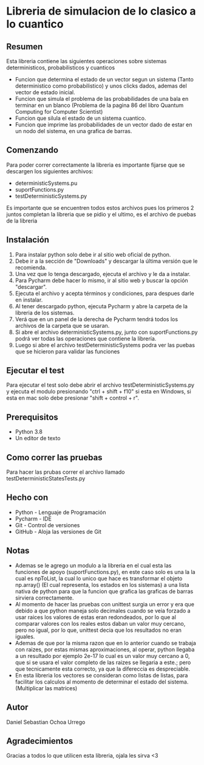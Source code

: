 # Libreria de simulacion de lo clasico a lo cuantico 


## Resumen
Esta libreria contiene las siguientes operaciones sobre sistemas deterministicos, probabilisticos y cuanticos

* Funcion que determina el estado de un vector segun un sistema (Tanto deterministico como probabilistico) y unos clicks dados, ademas del vector de estado inicial.
* Funcion que simula el problema de las probabilidades de una bala en terminar en un blanco (Problema de la pagina 86 del libro Quantum Computing for Computer Scientist)
* Funcion que silula el estado de un sistema cuantico.
* Funcion que imprime las probabilidades de un vector dado de estar en un nodo del sistema, en una grafica de barras.

## Comenzando
Para poder correr correctamente la libreria es importante fijarse que se descargen los siguientes archivos:

* deterministicSystems.pu
* suportFunctions.py
* testDeterministicSystems.py

Es importante que se encuentren todos estos archivos pues los primeros 2 juntos completan la libreria que se pidio y el ultimo, es el archivo de puebas de la libreria

## Instalación
1. Para instalar python solo debe ir al sitio web oficial de python.
2. Debe ir a la sección de "Downloads" y descargar la última versión que le recomienda. 
3. Una vez que lo tenga descargado, ejecuta el archivo y le da a instalar.
4. Para Pycharm debe hacer lo mismo, ir al sitio web y buscar la opción "descargar".
5. Ejecuta el archivo y acepta términos y condiciones, para despues darle en instalar.
6. Al tener descargado python, ejecuta Pycharm y abre la carpeta de la libreria de los sistemas.
7. Verá que en un panel de la derecha de Pycharm tendrá todos los archivos de la carpeta que se usaran.
8. Si abre el archivo deterministicSystems.py, junto con suportFunctions.py podrá ver todas las operaciones que contiene la librería.
9. Luego si abre el archivo testDeterministicSystems podra ver las puebas que se hicieron para validar las funciones

## Ejecutar el test
Para ejecutar el test solo debe abrir el archivo testDeterministicSystems.py y ejecuta el modulo presionando "ctrl + shift + f10" si esta en Windows, si esta en mac solo debe presionar "shift + control + r".

## Prerequisitos
* Python 3.8
* Un editor de texto 

## Como correr las pruebas
Para hacer las prubas correr el archivo llamado testDeterministicStatesTests.py 

## Hecho con
* Python - Lenguaje de Programación
* Pycharm - IDE
* Git - Control de versiones
* GitHub - Aloja las versiones de Git

## Notas
* Ademas se le agrego un modulo a la libreria en el cual esta las funciones de apoyo (suportFunctions.py), en este caso solo es una la la cual es npToList, la cual lo unico que hace es transformar el objeto np.array() (El cual representa, los estados en los sistemas) a una lista nativa de python para que la funcion que grafica las graficas de barras sirviera correctamente.
* Al momento de hacer las pruebas con unittest surgia un error y era que debido a que python maneja solo decimales cuando se veia forzado a usar raices los valores de estas eran redondeados, por lo que al comparar valores con los reales estos daban un valor muy cercano, pero no igual, por lo que, unittest decia que los resultados no eran iguales. 
* Ademas de que por la misma razon que en lo anterior cuando se trabaja con raizes, por estas mismas aproximaciones, al operar, python llegaba a un resultado por ejemplo 2e-17 lo cual es un valor muy cercano a 0, que si se usara el valor completo de las raizes se llegaria a este.; pero que tecnicamente esta correcto, ya que la difereccia es despreciable.
* En esta libreria los vectores se consideran como listas de listas, para facilitar los calculos al momento de determinar el estado del sistema. (Multiplicar las matrices)

## Autor 
Daniel Sebastian Ochoa Urrego 

## Agradecimientos
Gracias a todos lo que utilicen esta libreria, ojala les sirva <3

